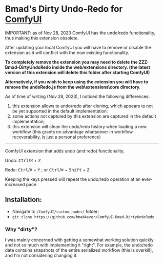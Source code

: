 # Bmad's Dirty Undo-Redo for [ComfyUI](https://github.com/comfyanonymous/ComfyUI)  


IMPORTANT: as of Nov 28, 2023 ComfyUI has the undo/redo functionality, thus making this extension obsolete.

After updating your local ComfyUI you will have to remove or disable the extension as it will conflict with the now existing functionality.

**To completely remove the extension you may need to delete the ZZZ-Bmad-DirtyUndoRedo inside the web/extensions directory. (the latest version of this extension will delete this folder after starting ComfyUI)**

**Alternatively, if you wish to keep using the extension you will have to remove the undoRedo.js from the web\extensions\core directory.**

As of time of writing (Nov 28, 2023), I noticed the following differences:
1. this extension allows to undo/redo after cloning, which appears to not be yet supported in the default implementation; 
2. some actions not captured by this extension are captured in the default implementation;
3. this extension will clean the undo/redo history when loading a new workflow (this grants no advantage whatsoever in workflow recoverability, is just a personal preference)

__________________________________________________________________


ComfyUI extension that adds undo (and redo) functionality.

Undo: <kbd>Ctrl</kbd>/<kbd>⌘</kbd> + <kbd>Z</kbd> 

Redo: <kbd>Ctrl</kbd>/<kbd>⌘</kbd> + <kbd>Y</kbd> ; or <kbd>Ctrl</kbd>/<kbd>⌘</kbd> + <kbd>Shift</kbd> + <kbd>Z</kbd>

Keeping the keys pressed will repeat the undo/redo operation at an ever-increased pace.

## Installation:

- Navigate to `/ComfyUI/custom_nodes/` folder;
- `git clone https://github.com/bmad4ever/ComfyUI-Bmad-DirtyUndoRedo`.

### Why "dirty"?

I was mainly concerned with getting a somewhat working solution quickly and not so much with implementing it "right". For example, the undo/redo data contains snapshots of the entire serialized workflow (this is overkill), and I'm not considering changing it.
